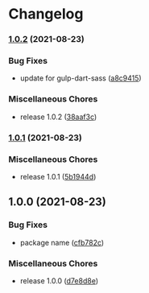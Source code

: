 # Changelog

### [1.0.2](https://www.github.com/grow/airkit/compare/v1.0.1...v1.0.2) (2021-08-23)


### Bug Fixes

* update for gulp-dart-sass ([a8c9415](https://www.github.com/grow/airkit/commit/a8c9415d9d6448bd9619e8f8f25637521531fdd7))


### Miscellaneous Chores

* release 1.0.2 ([38aaf3c](https://www.github.com/grow/airkit/commit/38aaf3cc8ecf49f36a8b3ea0176413ffd769c0a8))

### [1.0.1](https://www.github.com/grow/airkit/compare/v1.0.0...v1.0.1) (2021-08-23)


### Miscellaneous Chores

* release 1.0.1 ([5b1944d](https://www.github.com/grow/airkit/commit/5b1944d09b3d346627ec459a76e01415c5f0e6ba))

## 1.0.0 (2021-08-23)


### Bug Fixes

* package name ([cfb782c](https://www.github.com/grow/airkit/commit/cfb782cd30b9941a1cdfd9d0cf7e57668f06ea09))


### Miscellaneous Chores

* release 1.0.0 ([d7e8d8e](https://www.github.com/grow/airkit/commit/d7e8d8ec71c020479fa0d361e21166e97b71d011))
